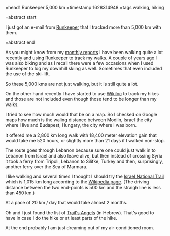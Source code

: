 =head1 Runkeeper 5,000 km
=timestamp 1628314948
=tags walking, hiking

=abstract start

I just got an e-mail from <a href="https://runkeeper.com/">Runkeeper</a> that I tracked more than 5,000 km with them.

=abstract end

As you might know from my <a href="/reports.html">monthly reports</a> I have been walking quite a lot recently and using
Runkeeper to track my walks. A couple of years ago I was also biking and as I recall there were a few occasions when
I used Runkeeper to log my downhill skiing as well. Sometimes that even included the use of the ski-lift.

So these 5,000 kms are not just walking, but it is still quite a lot.

On the other hand recently I have started to use <a href="https://www.wikiloc.com/wikiloc/user.do?id=2721120">Wikiloc</a> to track my hikes and
those are not included even though those tend to be longer than my walks.

I tried to see how much would that be on a map. So I checked on Google maps how much is the waling distance between
Modiin, Israel the city where I live and Budapest, Hungary, the city where I was born.

It offered me a 2,800 km long walk with 18,400 meter elevation gain that would take me 520 hours, or slightly more than
21 days if I walked non-stop.

The route goes through Lebanon because sure one could just walk in to Lebanon from Israel and also leave alive,
but then instead of crossing Syria it took a ferry from Tripoli, Lebanon to Silifke, Turkey and then, surprisingly,
another ferry over the Sea of Marmara.

I like walking and several times I thought I should try the <a href="https://www.israeltrail.net/">Israel National Trail</a>
which is 1,015 km long according to the <a href="https://en.wikipedia.org/wiki/Israel_National_Trail">Wikipedia page</a>.
(The driving distance between the two end-points is 500 km and the straigh line is less than 450 km.)

At a pace of 20 km / day that would take almost 2 months.

Oh and I just found the list of <a href="https://www.teva.org.il/?CategoryID=770">Trail's Angels</a> (in Hebrew). That's
good to have in case I do the hike or at least parts of the hike.

At the end probably I am just dreaming out of my air-conditioned room.

